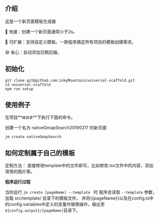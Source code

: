 ## 介绍
这是一个新页面模板生成器

🚀 快速：创建一个新页面通常小于2s。

🍉 可扩展：支持自定义模板。一款程序搞定所有项目的模板创建需求。

😄 省心：自动添加日期后缀。

## 初始化
```
git clone git@github.com:inkyMountain/universal-scaffold.git
cd universal-scaffold
npm run setup
```

## 使用例子
在项目**`根目录`**下执行下面的命令。

创建一个名为 nativeGmapSearch20190217 的新页面
```
jm create nativeGmapSearch
```

## 如何定制属于自己的模板
定制方法：
直接修改template中的文件即可，比如修改.tsx文件中的内容，添加常用的图片等。

**程序运行过程**

当你运行 `jm create [pageName] --template ` 时
程序会读取 `--template` 参数，加载 src/template/ 目录下的模板文件，
并将{{pageName}}以及在config.ts中的config.variables中定义的变量作替换操作，输出至
`${config.output}/[pageName]`目录下。
